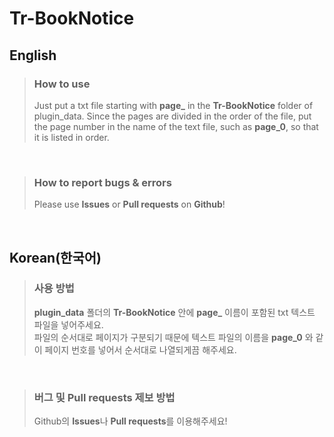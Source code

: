 # Tr-BookNotice
## English
> ### How to use
> Just put a txt file starting with **page_** in the **Tr-BookNotice** folder of plugin_data.
> Since the pages are divided in the order of the file, put the page number in the name of the text file, such as **page_0**, so that it is listed in order.

<br>

> ### How to report bugs & errors
> Please use **Issues** or **Pull requests** on **Github**!

<br>

## Korean(한국어)
> ### 사용 방법
> **plugin_data** 폴더의 **Tr-BookNotice** 안에 **page_** 이름이 포함된 txt 텍스트 파일을 넣어주세요.   
> 파일의 순서대로 페이지가 구분되기 때문에 텍스트 파일의 이름을 **page_0** 와 같이 페이지 번호를 넣어서 순서대로 나열되게끔 해주세요.

<br>

> ### 버그 및 Pull requests 제보 방법
> Github의 **Issues**나 **Pull requests**를 이용해주세요!
